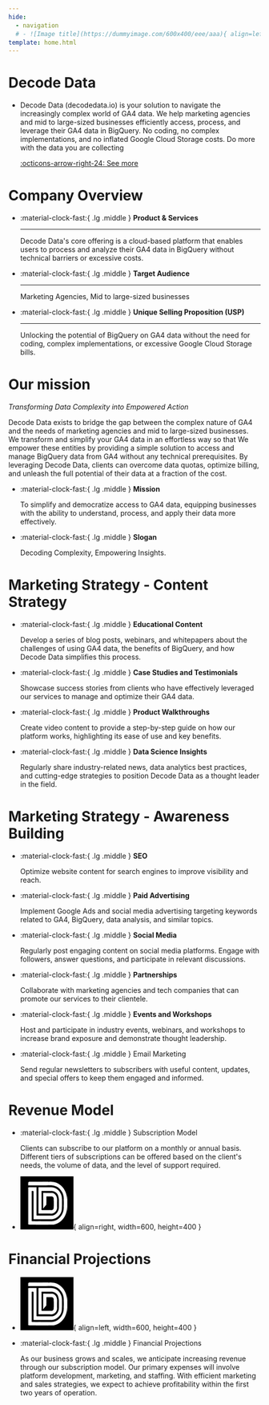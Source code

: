 ```yaml
---
hide:
  - navigation
  # - ![Image title](https://dummyimage.com/600x400/eee/aaa){ align=left }
template: home.html
---    
```


# Decode Data
<div class="grid cards" markdown>

-   Decode Data (decodedata.io) is your solution to navigate the increasingly complex world of GA4 data. We help marketing agencies and mid to large-sized businesses efficiently access, process, and leverage their GA4 data in BigQuery. No coding, no complex implementations, and no inflated Google Cloud Storage costs.  Do more with the data you are collecting 

    [:octicons-arrow-right-24: See more](https://decodedataio.github.io/decodedata/)

</div>


# Company Overview


<div class="grid cards" markdown>

-   :material-clock-fast:{ .lg .middle } __Product & Services__
    
    ---

    Decode Data's core offering is a cloud-based platform that enables users to process and analyze their GA4 data in BigQuery without technical barriers or excessive costs. 


-   :material-clock-fast:{ .lg .middle } __Target Audience__
    
    ---

    Marketing Agencies, Mid to large-sized businesses


-   :material-clock-fast:{ .lg .middle } __Unique Selling Proposition (USP)__
    
    ---

    Unlocking the potential of BigQuery on GA4 data without the need for coding, complex implementations, or excessive Google Cloud Storage bills.


</div>


# Our mission

_Transforming Data Complexity into Empowered Action_

Decode Data exists to bridge the gap between the complex nature of GA4 and the needs of marketing agencies and mid to large-sized businesses.  We transform and simplify your GA4 data in an effortless way so that We empower these entities by 
providing a simple solution to access and manage BigQuery data from GA4 without any technical prerequisites. By leveraging Decode Data, clients can overcome data quotas, optimize billing, and unleash the full potential of their data at a fraction of the cost.

<div class="grid cards" markdown>

-   :material-clock-fast:{ .lg .middle } __Mission__
    
    To simplify and democratize access to GA4 data, equipping businesses with the ability to understand, process, and apply their data more effectively.

-   :material-clock-fast:{ .lg .middle } __Slogan__
    
    Decoding Complexity, Empowering Insights. 
</div>


# Marketing Strategy - Content Strategy
<div class="grid cards" markdown>

-   :material-clock-fast:{ .lg .middle } __Educational Content__

    Develop a series of blog posts, webinars, and whitepapers about the challenges of using GA4 data, the benefits of BigQuery, and how Decode Data simplifies this process. 


-   :material-clock-fast:{ .lg .middle } __Case Studies and Testimonials__

    Showcase success stories from clients who have effectively leveraged our services to manage and optimize their GA4 data.

</div>

<div class="grid cards" markdown>

-   :material-clock-fast:{ .lg .middle } __Product Walkthroughs__

    Create video content to provide a step-by-step guide on how our platform works, highlighting its ease of use and key benefits.

-   :material-clock-fast:{ .lg .middle } __Data Science Insights__

    Regularly share industry-related news, data analytics best practices, and cutting-edge strategies to position Decode Data as a thought leader in the field.

</div>


# Marketing Strategy - Awareness Building

<div class="grid cards" markdown>

-   :material-clock-fast:{ .lg .middle } __SEO__

    Optimize website content for search engines to improve visibility and reach.


-   :material-clock-fast:{ .lg .middle } __Paid Advertising__

    Implement Google Ads and social media advertising targeting keywords related to GA4, BigQuery, data analysis, and similar topics.
</div>

<div class="grid cards" markdown>

-   :material-clock-fast:{ .lg .middle } __Social Media__

    Regularly post engaging content on social media platforms. Engage with followers, answer questions, and participate in relevant discussions.

-   :material-clock-fast:{ .lg .middle } __Partnerships__

    Collaborate with marketing agencies and tech companies that can promote our services to their clientele.

</div>

<div class="grid cards" markdown>

-   :material-clock-fast:{ .lg .middle } __Events and Workshops__

    Host and participate in industry events, webinars, and workshops to increase brand exposure and demonstrate thought leadership.

-   :material-clock-fast:{ .lg .middle } Email Marketing

    Send regular newsletters to subscribers with useful content, updates, and special offers to keep them engaged and informed.

</div>

# Revenue Model

<div class="grid cards" markdown>

-   :material-clock-fast:{ .lg .middle } Subscription Model

    Clients can subscribe to our platform on a monthly or annual basis. Different tiers of subscriptions can be offered based on the client's needs, the volume of data, and the level of support required.

-   ![Image title](assets/DecodeDataLogo_106x106.png){ align=right,  width=600, height=400 }

</div>

# Financial Projections

<div class="grid cards" markdown>

-   ![Image title](assets/DecodeDataLogo_106x106.png){ align=left,  width=600, height=400  }

-   :material-clock-fast:{ .lg .middle } Financial Projections

    As our business grows and scales, we anticipate increasing revenue through our subscription model. Our primary expenses will involve platform development, marketing, and staffing. With efficient marketing and sales strategies, we expect to achieve profitability within the first two years of operation.

</div>